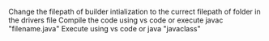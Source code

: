 Change the filepath of builder intialization to the currect filepath of folder
in the drivers file 
Compile the code using vs code or execute 
javac "filename.java" 
Execute using vs code or 
java "javaclass"
